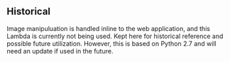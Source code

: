 ## Historical

Image manipuluation is handled inline to the web application, and this Lambda is
currently not being used. Kept here for historical reference and possible
future utilization. However, this is based on Python 2.7 and will need an update
if used in the future.
